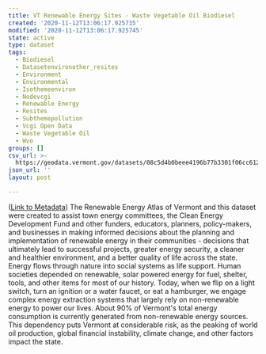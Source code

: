 ```yaml
---
title: VT Renewable Energy Sites - Waste Vegetable Oil Biodiesel
created: '2020-11-12T13:06:17.925735'
modified: '2020-11-12T13:06:17.925745'
state: active
type: dataset
tags:
  - Biodiesel
  - Datasetenvironother_resites
  - Environment
  - Environmental
  - Isothemeenviron
  - Nodevcgi
  - Renewable Energy
  - Resites
  - Subthemepollution
  - Vcgi Open Data
  - Waste Vegetable Oil
  - Wvo
groups: []
csv_url: >-
  https://geodata.vermont.gov/datasets/08c5d4b0beee4196b77b3301f06cc612_21.csv?outSR=%7B%22latestWkid%22%3A32145%2C%22wkid%22%3A32145%7D
json_url: ''
layout: post

---
```

(<a href='http://maps.vcgi.vermont.gov/gisdata/metadata/EnvironOther_RESITES.htm' target='_blank'>Link to Metadata</a>) The Renewable Energy Atlas of Vermont and this dataset were created to assist town energy committees, the Clean Energy Development Fund and other funders, educators, planners, policy-makers, and businesses in making informed decisions about the planning and implementation of renewable energy in their communities - decisions that ultimately lead to successful projects, greater energy security, a cleaner and healthier environment, and a better quality of life across the state. Energy flows through nature into social systems as life support. Human societies depended on renewable, solar powered energy for fuel, shelter, tools, and other items for most of our history. Today, when we flip on a light switch, turn an ignition or a water faucet, or eat a hamburger, we engage complex energy extraction systems that largely rely on non-renewable energy to power our lives. About 90% of Vermont's total energy consumption is currently generated from non-renewable energy sources. This dependency puts Vermont at considerable risk, as the peaking of world oil production, global financial instability, climate change, and other factors impact the state.
